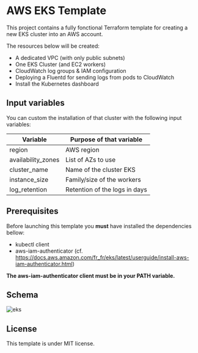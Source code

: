 # AWS EKS Template

This project contains a fully fonctional Terraform template for creating a new 
EKS cluster into an AWS account.

The resources below will be created:

- A dedicated VPC (with only public subnets)
- One EKS Cluster (and EC2 workers)
- CloudWatch log groups & IAM configuration
- Deploying a Fluentd for sending logs from pods to CloudWatch
- Install the Kubernetes dashboard

## Input variables

You can custom the installation of that cluster with the following input variables:

| Variable                | Purpose of that variable      |
|-------------------------|-------------------------------|
| region                  | AWS region                    |
| availability_zones      | List of AZs to use            |
| cluster_name            | Name of the cluster EKS       |
| instance_size           | Family/size of the workers    |
| log_retention           | Retention of the logs in days |

## Prerequisites

Before launching this template you **must** have installed the dependencies bellow:

- kubectl client
- aws-iam-authenticator (cf. https://docs.aws.amazon.com/fr_fr/eks/latest/userguide/install-aws-iam-authenticator.html)

**The aws-iam-authenticator client must be in your PATH variable.**

## Schema

![eks](eks-diagram.png)

## License

This template is under MIT license.
